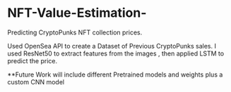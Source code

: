 # NFT-Value-Estimation-
Predicting CryptoPunks NFT collection prices.

Used OpenSea API to create a Dataset of Previous CryptoPunks sales.
I used ResNet50 to extract features from the images , then applied LSTM to predict the price.

**Future Work will include different Pretrained models and weights plus a custom CNN model

